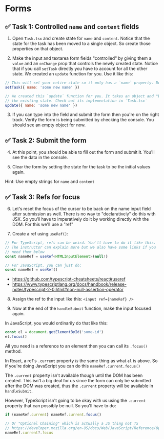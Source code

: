# Forms

## ✅ Task 1: Controlled `name` and `content` fields

1. Open `Task.tsx` and create state for `name` and `content`. Notice that the state for the task has been moved to a single object. So create those properties on that object.

2. Make the input and textarea form fields "controlled" by giving them a `value` and an `onChange` prop that controls the newly created state. Notice that if you call `setTask` directly you have to account for all the other state. We created an `update` function for you. Use it like this:

```js
// This will set your entire state so it only has a `name` property. Don't do this
setTask({ name: 'some new name' })

// We created this `update` function for you. It takes an object and "blends" it into
// the existing state. Check out its implementation in `Task.tsx`
update({ name: 'some new name' })
```

3. If you can type into the field and submit the form then you're on the right track. Verify the form is being submitted by checking the console. You should see an empty object for now.

## ✅ Task 2: Submit the form

4. At this point, you should be able to fill out the form and submit it. You'll see the data in the console.

5. Clear the form by setting the state for the task to be the initial values again.

Hint: Use empty strings for `name` and `content`

## ✅ Task 3: Refs for focus

6. Let's reset the focus of the cursor to be back on the name input field after submission as well. There is no way to "declaratively" do this with JSX. So you'll have to imperatively do it by working directly with the DOM. For this we'll use a "ref"

7. Create a ref using `useRef()`:

```ts
// For TypeScript, refs can be weird. You'll have to do it like this.
// The instructor can explain more but we also have some links if you
// need them below
const nameRef = useRef<HTMLInputElement>(null!)

// For JavaScript, you can just do:
const nameRef = useRef()
```

- https://github.com/typescript-cheatsheets/react#useref
- https://www.typescriptlang.org/docs/handbook/release-notes/typescript-2-0.html#non-null-assertion-operator

8. Assign the ref to the input like this: `<input ref={nameRef} />`

9. Now at the end of the `handleSubmit` function, make the input focused again.

In JavaScript, you would ordinarily do that like this:

```js
const el = document.getElementById('some-id')
el.focus()
```

All you need is a reference to an element then you can call its `.focus()` method.

In React, a ref's `.current` property _is_ the same thing as what `el` is above. So if you're doing JavaScript you can do this `nameRef.current.focus()`

The `.current` property isn't available though until the DOM has been created. This isn't a big deal for us since the form can only be submitted after the DOM was created, thus the `.current` property will be available in `handleSubmit`.

However, TypeScript isn't going to be okay with us using the `.current` property that can possibly be null. So you'll have to do:

```ts
if (nameRef.current) nameRef.current.focus()

// Or "Optional Chaining" which is actually a JS thing not TS
// https://developer.mozilla.org/en-US/docs/Web/JavaScript/Reference/Operators/Optional_chaining
nameRef.current?.focus
```
